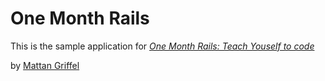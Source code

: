 # One Month Rails 

This is the sample application for
[*One Month Rails: Teach Youself to code*](http:/onemonthrails.com)

by [Mattan Griffel](http:/mattangriffel.com)